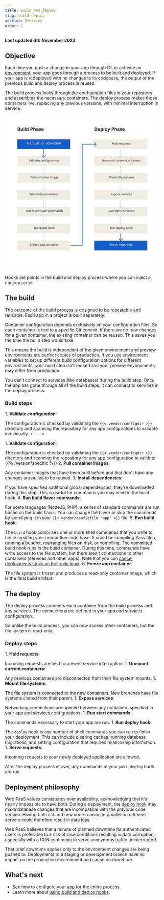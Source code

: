 ```yaml
---
title: Build and deploy
slug: build-deploy
section: Overview
order: 2
---
```


**Last updated 6th November 2023**



## Objective  

Each time you push a change to your app through Git or activate an [environment](../../../environments),
your app goes through a process to be built and deployed.
If your app is redeployed with no changes to its codebase, the output of the previous build and deploy process is reused.

The build process looks through the configuration files in your repository and assembles the necessary containers.
The deploy process makes those containers live, replacing any previous versions, with minimal interruption in service.

![The steps in the build and deploy process](images/build-pipeline.svg "0.50")

Hooks are points in the build and deploy process where you can inject a custom script.

## The build

The outcome of the build process is designed to be repeatable and reusable.
Each app in a project is built separately.

Container configuration depends exclusively on your configuration files.
So each container is tied to a specific Git commit.
If there are no new changes for a given container, the existing container can be reused.
This saves you the time the build step would take.

This means the build is independent of the given environment and preview environments are perfect copies of production.
If you use environment variables to set up different build configuration options for different environments,
your build step isn't reused and your preview environments may differ from production.

You can't connect to services (like databases) during the build step.
Once the app has gone through all of the build steps, it can connect to services in the deploy process.

### Build steps


<!-- Web PaaS -->
1\. **Validate configuration**:

   The configuration is checked by validating the `{{< vendor/configdir >}}` directory and scanning the repository for any app configurations to validate individually.
<--->
<!-- Upsun -->
1\. **Validate configuration**:

   The configuration is checked by validating the `{{< vendor/configdir >}}` directory and scanning the repository for any app configuration to validate.
{{% /version/specific %}}
2\. **Pull container images**:

   Any container images that have been built before and that don't have any changes are pulled to be reused.
3\. **Install dependencies**:

   If you have specified additional global dependencies, they're downloaded during this step.
   This is useful for commands you may need in the build hook.
4\. **Run build flavor commands**:

   For some languages (NodeJS, PHP), a series of standard commands are run based on the build flavor.
   You can change the flavor or skip the commands by specifying it in your `{{< vendor/configfile "app" >}}` file.
5\. **Run build hook**:

   The `build` hook comprises one or more shell commands that you write to finish creating your production code base.
   It could be compiling Sass files, running a bundler, rearranging files on disk, or compiling.
   The committed build hook runs in the build container.
   During this time, commands have write access to the file system, but there aren't connections to other containers (services and other apps).
   Note that you can [cancel deployments stuck on the build hook](../../environments-cancel-activity).
6\. **Freeze app container**:

   The file system is frozen and produces a read-only container image, which is the final build artifact.

## The deploy

The deploy process connects each container from the build process and any services.
The connections are defined in your app and services configuration.

So unlike the build process, you can now access other containers,
but the file system is read-only.

### Deploy steps

1\. **Hold requests**:

   Incoming requests are held to prevent service interruption.
1\. **Unmount current containers**:

   Any previous containers are disconnected from their file system mounts.
1\. **Mount file systems**:

   The file system is connected to the new containers.
   New branches have file systems cloned from their parent.
1\. **Expose services**:

   Networking connections are opened between any containers specified in your app and services configurations.
1\. **Run start commands**:

   The commands necessary to start your app are run.
1\. **Run deploy hook**:

   The `deploy` hook is any number of shell commands you can run to finish your deployment.
   This can include clearing caches, running database migrations, and setting configuration that requires relationship information.
1\. **Serve requests**:

  Incoming requests to your newly deployed application are allowed.

After the deploy process is over, any commands in your `post_deploy` hook are run.

## Deployment philosophy

Web PaaS values consistency over availability, acknowledging that it's nearly impossible to have both.
During a deployment, the [deploy hook](../../create-apps-hooks/hooks-comparison#deploy-hook) may make database changes
that are incompatible with the previous code version.
Having both old and new code running in parallel on different servers could therefore result in data loss.

Web PaaS believes that a minute of planned downtime for authenticated users is preferable to a risk of race conditions
resulting in data corruption, especially with a CDN continuing to serve anonymous traffic uninterrupted.

That brief downtime applies only to the environment changes are being pushed to.
Deployments to a staging or development branch have no impact on the production environment and cause no downtime.

## What's next

* See how to [configure your app](../../../create-apps) for the entire process.
* Learn more about [using build and deploy hooks](../../create-apps-hooks).
